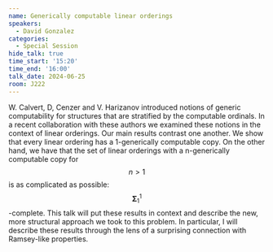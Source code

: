 ```yaml
---
name: Generically computable linear orderings
speakers:
  - David Gonzalez
categories:
  - Special Session
hide_talk: true
time_start: '15:20'
time_end: '16:00'
talk_date: 2024-06-25
room: J222
---
```



W. Calvert, D, Cenzer and V. Harizanov introduced notions of generic computability for structures that are stratified by the computable ordinals. In a recent collaboration with these authors we examined these notions in the context of linear orderings. Our main results contrast one another. We show that every linear ordering has a 1-generically computable copy. On the other hand, we have that the set of linear orderings with a n-generically computable copy for $$n>1$$ is as complicated as possible: $$\mathbf{\Sigma}_1^1$$-complete.
This talk will put these results in context and describe the new, more structural approach we took to this problem. In particular, I will describe these results through the lens of a surprising connection with Ramsey-like properties.




